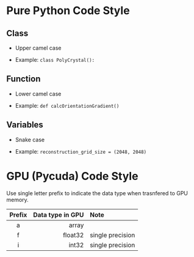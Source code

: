 # Pure Python Code Style

## Class

* Upper camel case

* Example: `class PolyCrystal():`

## Function

* Lower camel case

* Example: `def calcOrientationGradient()`

## Variables

* Snake case

* Example: `reconstruction_grid_size = (2048, 2048)`

# GPU (Pycuda) Code Style

Use single letter prefix to indicate the data type when trasnfered to GPU memory.

| Prefix   | Data type in GPU | Note |
| :------: | ----------------: | :---- |
|  a  | array   |                  |
|  f  | float32 | single precision |
|  i  | int32   | single precision |
